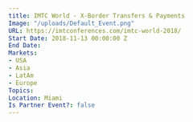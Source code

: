 ```yaml
---
title: IMTC World - X-Border Transfers & Payments
Image: "/uploads/Default_Event.png"
URL: https://imtconferences.com/imtc-world-2018/
Start Date: 2018-11-13 00:00:00 Z
End Date: 
Markets:
- USA
- Asia
- LatAm
- Europe
Topics: 
Location: Miami
Is Partner Event?: false
---
```


